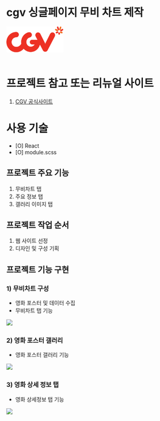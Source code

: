 # cgv 싱글페이지 무비 차트 제작

<a href="https://dailymunju.github.io/CGV/dist/" target="_blank">
<img src="public/images/logo.png" width="150px">
</a>

<br>
<br>

# 프로젝트 참고 또는 리뉴얼 사이트

1. <a href="https://www.cgv.co.kr/" target="_blank">CGV 공식사이트</a>

# 사용 기술  

- [O] React
- [O] module.scss 

## 프로젝트 주요 기능
1. 무비차트 탭
2. 주요 정보 탭
3. 갤러리 이미지 탭

## 프로젝트 작업 순서
1. 웹 사이트 선정
2. 디자인 및 구성 기획
   
## 프로젝트 기능 구현

### 1) 무비차트 구성

* 영화 포스터 및 데이터 수집
* 무비차트 탭 기능 
  
<img src="./images/../public/images/introPage01.gif">


### 2) 영화 포스터 갤러리 

* 영화 포스터 갤러리 기능
  
<img src="./images/../public/images/introPage02.gif">


### 3) 영화 상세 정보 탭

* 영화 상세정보 탭 기능
  
<img src="./images/../public/images/introPage03.gif">
